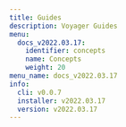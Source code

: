 ```yaml
---
title: Guides
description: Voyager Guides
menu:
  docs_v2022.03.17:
    identifier: concepts
    name: Concepts
    weight: 20
menu_name: docs_v2022.03.17
info:
  cli: v0.0.7
  installer: v2022.03.17
  version: v2022.03.17
---
```


